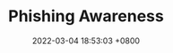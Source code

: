 ---
layout: post
title:  "Phishing Awareness"
date:   2022-03-04 18:53:03 +0800
categories: cybersecurity
---